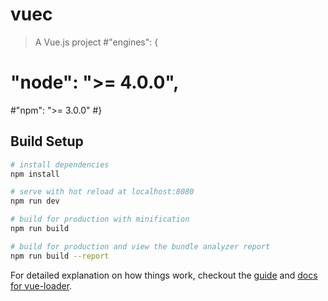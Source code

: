 # vuec

> A Vue.js project
#"engines": {
 # "node": ">= 4.0.0",
  #"npm": ">= 3.0.0"
#}
## Build Setup

``` bash
# install dependencies
npm install

# serve with hot reload at localhost:8080
npm run dev

# build for production with minification
npm run build

# build for production and view the bundle analyzer report
npm run build --report
```

For detailed explanation on how things work, checkout the [guide](http://vuejs-templates.github.io/webpack/) and [docs for vue-loader](http://vuejs.github.io/vue-loader).
